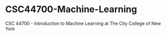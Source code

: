 # CSC44700-Machine-Learning
CSC 44700 - Introduction to Machine Learning at The City College of New York
